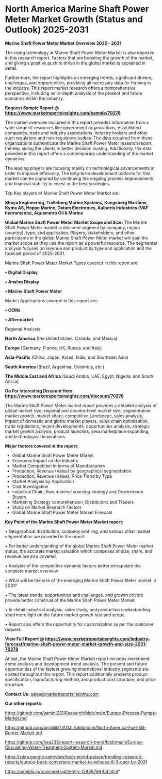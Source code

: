 # North America Marine Shaft Power Meter Market Growth (Status and Outlook) 2025-2031

<Strong> Marine Shaft Power Meter Market Overview 2025 - 2031</strong>

The rising technology in Marine Shaft Power Meter Market is also depicted in this research report. Factors that are boosting the growth of the market, and giving a positive push to thrive in the global market is explained in detail.

Furthermore, the report highlights on emerging trends, significant drivers, challenges, and opportunities, providing all necessary data for thriving in the industry. This report market research offers a comprehensive perspective, including an in-depth analysis of the present and future scenarios within the industry.

<strong>Request Sample Report @ <a href=https://www.marketreportsinsights.com/sample/70278>https://www.marketreportsinsights.com/sample/70278</a></strong>

The market overview included in this report provides information from a wide range of resources like government organizations, established companies, trade and industry associations, industry brokers and other such regulatory and non-regulatory bodies. The data acquired from these organizations authenticate the Marine Shaft Power Meter research report, thereby aiding the clients in better decision making. Additionally, the data provided in this report offers a contemporary understanding of the market dynamics.

The leading players are focusing mainly on technological advancements in order to improve efficiency. The long-term development patterns for this market can be captured by continuing the ongoing process improvements and financial stability to invest in the best strategies.

Top Key players of Marine Shaft Power Meter Market are:

<strong>Shoyo Engineering, Trelleborg Marine Systems, Kongsberg Maritime, Kyma AS, Hoppe Marine, Datum Electronics, Aalberts Industries (VAF Instruments), Aquametro Oil & Marine</strong>

<strong><b>Global Marine Shaft Power Meter Market Scope and Size:</b></strong>
The Marine Shaft Power Meter market is declared segment by company, region (country), type, and application. Players, stakeholders, and other participants in the global Marine Shaft Power Meter market will gain the market scope as they use the report as a powerful resource. The segmental analysis focuses on revenue and product by type and application and the forecast period of 2025-2031.

Marine Shaft Power Meter Market Types covered in this report are:

<strong>• Digital Display

• Analog Display

• Marine Shaft Power Meter</strong>

Market Applications covered in this report are:

<strong>• OEMs

• Aftermarket</strong> 

Regional Analysis

<strong>North America</strong> (the United States, Canada, and Mexico)

<strong>Europe</strong> (Germany, France, UK, Russia, and Italy)

<strong>Asia-Pacific</strong> (China, Japan, Korea, India, and Southeast Asia)

<strong>South America</strong> (Brazil, Argentina, Colombia, etc.)

<strong>The Middle East and Africa</strong> (Saudi Arabia, UAE, Egypt, Nigeria, and South Africa)

<strong>Go For Interesting Discount Here: <a href=https://www.marketreportsinsights.com/discount/70278>https://www.marketreportsinsights.com/discount/70278</a></strong>

The Marine Shaft Power Meter market report provides a detailed analysis of global market size, regional and country-level market size, segmentation market growth, market share, competitive Landscape, sales analysis, impact of domestic and global market players, value chain optimization, trade regulations, recent developments, opportunities analysis, strategic market growth analysis, product launches, area marketplace expanding, and technological innovations.

<strong><b>Major factors covered in the report:</b></strong>
<ul>
  <li>Global Marine Shaft Power Meter Market </li>
  <li>Economic Impact on the Industry</li>
  <li>Market Competition in terms of Manufacturers</li>
  <li>Production, Revenue (Value) by geographical segmentation</li>
  <li>Production, Revenue (Value), Price Trend by Type</li>
  <li>Market Analysis by Application</li>
  <li>Cost Investigation</li>
  <li>Industrial Chain, Raw material sourcing strategy and Downstream Buyers</li>
  <li>Marketing Strategy comprehension, Distributors and Traders</li>
  <li>Study on Market Research Factors</li>
  <li>Global Marine Shaft Power Meter Market Forecast</li>
</ul>

<strong><b>Key Point of the Marine Shaft Power Meter Market report:</b></strong>

• Geographical distribution, company profiling, and various other market segmentation are provided in the report.

• For better understanding of the global Marine Shaft Power Meter market status, the accurate market valuation which comprises of size, share, and revenue are also covered.

• Analysis of the competitive dynamic factors better extrapolate the complete market overview

• What will be the size of the emerging Marine Shaft Power Meter market in 2031?

• The latest trends, opportunities and challenges, and growth drivers provide better construal of the Marine Shaft Power Meter Market.

• In-detail industrial analysis, sales study, and production understanding shed more light on the future market growth rate and scope.

• Report also offers the opportunity for customization as per the customer request.

<strong><b>View Full Report @ <a href=https://www.marketreportsinsights.com/industry-forecast/marine-shaft-power-meter-market-growth-and-size-2021-70278>https://www.marketreportsinsights.com/industry-forecast/marine-shaft-power-meter-market-growth-and-size-2021-70278</a></b></strong>


At last, the Marine Shaft Power Meter Market report includes investment come analysis and development trend analysis. The present and future opportunities of the fastest growing international industry segments are coated throughout this report. This report additionally presents product specification, manufacturing method, and product cost structure, and price structure.

<strong>Contact Us:</strong>
sales@marketreportsinsights.com

<strong>Our other reports:</strong>

<a href=https://github.com/yamini231/Research/blob/main/Europe-Process-Pumps-Market.md>https://github.com/yamini231/Research/blob/main/Europe-Process-Pumps-Market.md</a>

<a href=https://github.com/anjaliiii21/ANJL/blob/main/North-America-Fuel-Oil-Burner-Market.md>https://github.com/anjaliiii21/ANJL/blob/main/North-America-Fuel-Oil-Burner-Market.md</a>

<a href=https://github.com/haq235/report-research-trend/blob/main/Europe-Circulating-Water-Treatment-System-Market.md>https://github.com/haq235/report-research-trend/blob/main/Europe-Circulating-Water-Treatment-System-Market.md</a>

<a href=https://sites.google.com/view/tech-world-pulsee/trending-research-reports/europe-buck-converters-market-to-witness-8-3-cagr-by-2031>https://sites.google.com/view/tech-world-pulsee/trending-research-reports/europe-buck-converters-market-to-witness-8-3-cagr-by-2031</a>

<a href=https://ameblo.jp/manmeetsigh/entry-12886796104.html>https://ameblo.jp/manmeetsigh/entry-12886796104.html</a>"
